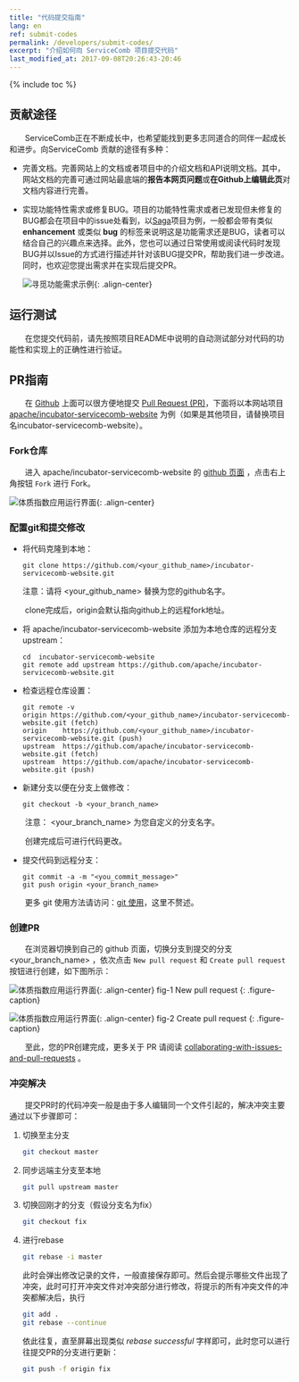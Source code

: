 ```yaml
---
title: "代码提交指南"
lang: en 
ref: submit-codes
permalink: /developers/submit-codes/
excerpt: "介绍如何向 ServiceComb 项目提交代码"
last_modified_at: 2017-09-08T20:26:43-20:46
---
```


{% include toc %}

## 贡献途径
　　ServiceComb正在不断成长中，也希望能找到更多志同道合的同伴一起成长和进步。向ServiceComb 贡献的途径有多种：
* 完善文档。完善网站上的文档或者项目中的介绍文档和API说明文档。其中，网站文档的完善可通过网站最底端的**报告本网页问题**或**在Github上编辑此页**对文档内容进行完善。
* 实现功能特性需求或修复BUG。项目的功能特性需求或者已发现但未修复的BUG都会在项目中的issue处看到，以[Saga](https://github.com/ServiceComb/saga/issues)项目为例，一般都会带有类似 **enhancement** 或类似 **bug** 的标签来说明这是功能需求还是BUG，读者可以结合自己的兴趣点来选择。此外，您也可以通过日常使用或阅读代码时发现BUG并以Issue的方式进行描述并针对该BUG提交PR，帮助我们进一步改进。同时，也欢迎您提出需求并在实现后提交PR。

   ![寻觅功能需求示例](/assets/images/find-features-by-example.png){: .align-center}

## 运行测试
　　在您提交代码前，请先按照项目README中说明的自动测试部分对代码的功能性和实现上的正确性进行验证。

## PR指南
　　在 [Github](https://github.com/search?q=org%3Aapache+servicecomb) 上面可以很方便地提交 [Pull Request (PR)](https://help.github.com/articles/about-pull-requests/)，下面将以本网站项目[apache/incubator-servicecomb-website](https://github.com/apache/incubator-servicecomb-website) 为例（如果是其他项目，请替换项目名incubator-servicecomb-website）。

### Fork仓库

　　进入 apache/incubator-servicecomb-website 的 [github 页面](https://github.com/apache/incubator-servicecomb-website) ，点击右上角按钮 `Fork` 进行 Fork。

![体质指数应用运行界面](/assets/images/fork-repo.jpg){: .align-center}

### 配置git和提交修改

- 将代码克隆到本地：

  ```shell
  git clone https://github.com/<your_github_name>/incubator-servicecomb-website.git
  ```

  注意：请将 \<your\_github\_name\> 替换为您的github名字。


　　clone完成后，origin会默认指向github上的远程fork地址。

- 将  apache/incubator-servicecomb-website 添加为本地仓库的远程分支 upstream：

  ```shell
  cd  incubator-servicecomb-website
  git remote add upstream https://github.com/apache/incubator-servicecomb-website.git
  ```


- 检查远程仓库设置：

  ```shell  
  git remote -v
  origin https://github.com/<your_github_name>/incubator-servicecomb-website.git (fetch)
  origin    https://github.com/<your_github_name>/incubator-servicecomb-website.git (push)
  upstream  https://github.com/apache/incubator-servicecomb-website.git (fetch)
  upstream  https://github.com/apache/incubator-servicecomb-website.git (push)
  ```


- 新建分支以便在分支上做修改：

  ```shell
  git checkout -b <your_branch_name>
  ```


　　注意： \<your\_branch\_name\> 为您自定义的分支名字。

　　创建完成后可进行代码更改。

- 提交代码到远程分支：

  ```shell
  git commit -a -m "<you_commit_message>"
  git push origin <your_branch_name>
  ```

　　更多 git 使用方法请访问：[git 使用](https://www.atlassian.com/git/tutorials/setting-up-a-repository)，这里不赘述。

### 创建PR

　　在浏览器切换到自己的 github 页面，切换分支到提交的分支 \<your\_branch\_name\> ，依次点击 `New pull request` 和 `Create pull request` 按钮进行创建，如下图所示：

![体质指数应用运行界面](/assets/images/new-pr.jpg){: .align-center}
fig-1 New pull request 
{: .figure-caption}

![体质指数应用运行界面](/assets/images/create-pr.jpg){: .align-center}
fig-2 Create pull request 
{: .figure-caption}

　　至此，您的PR创建完成，更多关于 PR 请阅读 [collaborating-with-issues-and-pull-requests](https://help.github.com/categories/collaborating-with-issues-and-pull-requests/) 。

### 冲突解决
　　提交PR时的代码冲突一般是由于多人编辑同一个文件引起的，解决冲突主要通过以下步骤即可：
1. 切换至主分支
   ```bash
   git checkout master
   ```
2. 同步远端主分支至本地
   ```bash
   git pull upstream master
   ```
3. 切换回刚才的分支（假设分支名为fix）
   ```bash
   git checkout fix 
   ```
4. 进行rebase
   ```bash
   git rebase -i master
   ```
   此时会弹出修改记录的文件，一般直接保存即可。然后会提示哪些文件出现了冲突，此时可打开冲突文件对冲突部分进行修改，将提示的所有冲突文件的冲突都解决后，执行
   ```bash
   git add .
   git rebase --continue
   ```
   依此往复，直至屏幕出现类似 *rebase successful* 字样即可，此时您可以进行往提交PR的分支进行更新：
   ```bash
   git push -f origin fix
   ```
